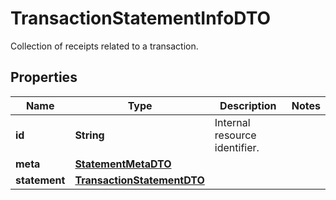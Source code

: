 

# TransactionStatementInfoDTO

Collection of receipts related to a transaction.

## Properties

| Name | Type | Description | Notes |
|------------ | ------------- | ------------- | -------------|
|**id** | **String** | Internal resource identifier. |  |
|**meta** | [**StatementMetaDTO**](StatementMetaDTO.md) |  |  |
|**statement** | [**TransactionStatementDTO**](TransactionStatementDTO.md) |  |  |



